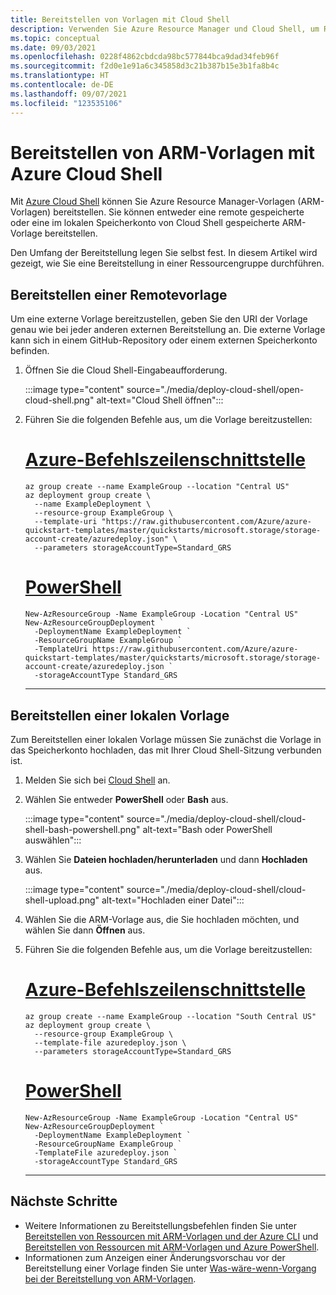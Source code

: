 ```yaml
---
title: Bereitstellen von Vorlagen mit Cloud Shell
description: Verwenden Sie Azure Resource Manager und Cloud Shell, um Ressourcen in Azure bereitzustellen. Die Ressourcen sind in einer Azure Resource Manager-Vorlage (ARM-Vorlage) definiert.
ms.topic: conceptual
ms.date: 09/03/2021
ms.openlocfilehash: 0228f4862cbdcda98bc577844bca9dad34feb96f
ms.sourcegitcommit: f2d0e1e91a6c345858d3c21b387b15e3b1fa8b4c
ms.translationtype: HT
ms.contentlocale: de-DE
ms.lasthandoff: 09/07/2021
ms.locfileid: "123535106"
---
```

# <a name="deploy-arm-templates-from-azure-cloud-shell"></a>Bereitstellen von ARM-Vorlagen mit Azure Cloud Shell

Mit [Azure Cloud Shell](../../cloud-shell/overview.md) können Sie Azure Resource Manager-Vorlagen (ARM-Vorlagen) bereitstellen. Sie können entweder eine remote gespeicherte oder eine im lokalen Speicherkonto von Cloud Shell gespeicherte ARM-Vorlage bereitstellen.

Den Umfang der Bereitstellung legen Sie selbst fest. In diesem Artikel wird gezeigt, wie Sie eine Bereitstellung in einer Ressourcengruppe durchführen.

## <a name="deploy-remote-template"></a>Bereitstellen einer Remotevorlage

Um eine externe Vorlage bereitzustellen, geben Sie den URI der Vorlage genau wie bei jeder anderen externen Bereitstellung an. Die externe Vorlage kann sich in einem GitHub-Repository oder einem externen Speicherkonto befinden.

1. Öffnen Sie die Cloud Shell-Eingabeaufforderung.

   :::image type="content" source="./media/deploy-cloud-shell/open-cloud-shell.png" alt-text="Cloud Shell öffnen":::

1. Führen Sie die folgenden Befehle aus, um die Vorlage bereitzustellen:

   # <a name="azure-cli"></a>[Azure-Befehlszeilenschnittstelle](#tab/azure-cli)

   ```azurecli-interactive
   az group create --name ExampleGroup --location "Central US"
   az deployment group create \
     --name ExampleDeployment \
     --resource-group ExampleGroup \
     --template-uri "https://raw.githubusercontent.com/Azure/azure-quickstart-templates/master/quickstarts/microsoft.storage/storage-account-create/azuredeploy.json" \
     --parameters storageAccountType=Standard_GRS
   ```

   # <a name="powershell"></a>[PowerShell](#tab/azure-powershell)

   ```azurepowershell-interactive
   New-AzResourceGroup -Name ExampleGroup -Location "Central US"
   New-AzResourceGroupDeployment `
     -DeploymentName ExampleDeployment `
     -ResourceGroupName ExampleGroup `
     -TemplateUri https://raw.githubusercontent.com/Azure/azure-quickstart-templates/master/quickstarts/microsoft.storage/storage-account-create/azuredeploy.json `
     -storageAccountType Standard_GRS
   ```

   ---

## <a name="deploy-local-template"></a>Bereitstellen einer lokalen Vorlage

Zum Bereitstellen einer lokalen Vorlage müssen Sie zunächst die Vorlage in das Speicherkonto hochladen, das mit Ihrer Cloud Shell-Sitzung verbunden ist.

1. Melden Sie sich bei [Cloud Shell](https://shell.azure.com) an.

1. Wählen Sie entweder **PowerShell** oder **Bash** aus.

   :::image type="content" source="./media/deploy-cloud-shell/cloud-shell-bash-powershell.png" alt-text="Bash oder PowerShell auswählen":::

1. Wählen Sie **Dateien hochladen/herunterladen** und dann **Hochladen** aus.

   :::image type="content" source="./media/deploy-cloud-shell/cloud-shell-upload.png" alt-text="Hochladen einer Datei":::

1. Wählen Sie die ARM-Vorlage aus, die Sie hochladen möchten, und wählen Sie dann **Öffnen** aus.

1. Führen Sie die folgenden Befehle aus, um die Vorlage bereitzustellen:

   # <a name="azure-cli"></a>[Azure-Befehlszeilenschnittstelle](#tab/azure-cli)

   ```azurecli-interactive
   az group create --name ExampleGroup --location "South Central US"
   az deployment group create \
     --resource-group ExampleGroup \
     --template-file azuredeploy.json \
     --parameters storageAccountType=Standard_GRS
   ```

   # <a name="powershell"></a>[PowerShell](#tab/azure-powershell)

   ```azurepowershell-interactive
   New-AzResourceGroup -Name ExampleGroup -Location "Central US"
   New-AzResourceGroupDeployment `
     -DeploymentName ExampleDeployment `
     -ResourceGroupName ExampleGroup `
     -TemplateFile azuredeploy.json `
     -storageAccountType Standard_GRS
   ```

   ---

## <a name="next-steps"></a>Nächste Schritte

- Weitere Informationen zu Bereitstellungsbefehlen finden Sie unter [Bereitstellen von Ressourcen mit ARM-Vorlagen und der Azure CLI](deploy-cli.md) und [Bereitstellen von Ressourcen mit ARM-Vorlagen und Azure PowerShell](deploy-powershell.md).
- Informationen zum Anzeigen einer Änderungsvorschau vor der Bereitstellung einer Vorlage finden Sie unter [Was-wäre-wenn-Vorgang bei der Bereitstellung von ARM-Vorlagen](./deploy-what-if.md).